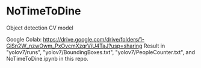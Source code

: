 # NoTimeToDine
Object detection CV model

Google Colab: https://drive.google.com/drive/folders/1-GiSn2W_nzwOwm_PxOvcmXzqrViU4TaJ?usp=sharing
Result in "yolov7/runs", "yolov7/BoundingBoxes.txt", "yolov7/PeopleCounter.txt", and NoTimeToDine.ipynb in this repo. 
